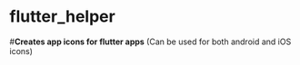 # flutter_helper

#**Creates app icons for flutter apps** 
      (Can be used for both android and iOS icons)
